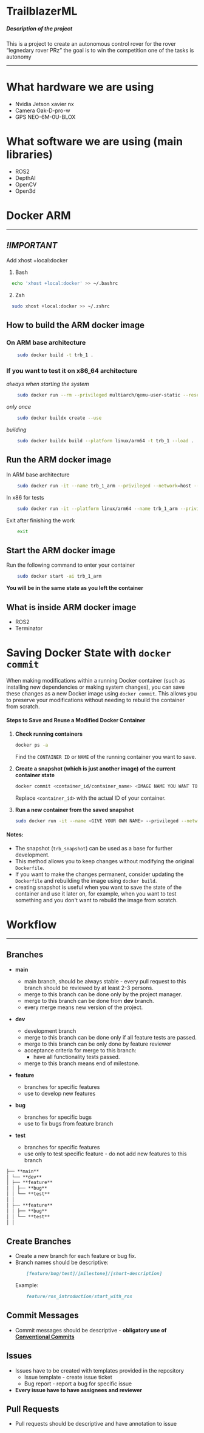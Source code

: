 # TrailblazerML
##### Description of the project
This is a project to create an autonomous control rover for the rover “legnedary rover PRz” the goal is to win the
competition one of the tasks is autonomy

---

# What hardware we are using

- Nvidia Jetson xavier nx
- Camera Oak-D-pro-w
- GPS NEO-6M-0U-BLOX

# What software we are using (main libraries)

- ROS2
- DepthAI
- OpenCV
- Open3d

# Docker ARM

---

## _!IMPORTANT_

Add xhost +local:docker 

1. Bash
```bash
  echo 'xhost +local:docker' >> ~/.bashrc
```
2. Zsh
```bash
  sudo xhost +local:docker >> ~/.zshrc
```


## How to build the ARM docker image

### On ARM base architecture
```bash
    sudo docker build -t trb_1 .
```

### If you want to test it on x86_64 architecture

*always when starting the system*
```bash
    sudo docker run --rm --privileged multiarch/qemu-user-static --reset -p yes
```

*only once*
``` bash
    sudo docker buildx create --use
```

*building*
```bash
    sudo docker buildx build --platform linux/arm64 -t trb_1 --load .
```

## Run the ARM docker image

In ARM base architecture
```bash
    sudo docker run -it --name trb_1_arm --privileged --network=host --ipc=host -v /dev:/dev trb_1
```

In x86 for tests
```bash
    sudo docker run -it --platform linux/arm64 --name trb_1_arm --privileged --network=host --ipc=host -e DISPLAY=$DISPLAY -e WAYLAND_DISPLAY=$WAYLAND_DISPLAY -v /tmp/.X11-unix:/tmp/.X11-unix  -v /run/user/$(id -u)/wayland-0:/run/user/$(id -u)/wayland-0 -v /dev:/dev trb_1
```

Exit after finishing the work
```bash
    exit
```

## Start the ARM docker image

Run the following command to enter your container
```bash
    sudo docker start -ai trb_1_arm
```
**You will be in the same state as you left the container**

## What is inside ARM docker image

- ROS2
- Terminator

# Saving Docker State with `docker commit`

When making modifications within a running Docker container (such as installing new dependencies or making system
changes), you can save these changes as a new Docker image using `docker commit`. This allows you to preserve your
modifications without needing to rebuild the container from scratch.

#### **Steps to Save and Reuse a Modified Docker Container**

1. **Check running containers**
   ```bash
   docker ps -a
   ```
   Find the `CONTAINER ID` or `NAME` of the running container you want to save.

2. **Create a snapshot (which is just another image) of the current container state**
   ```bash
   docker commit <container_id/container_name> <IMAGE NAME YOU WANT TO CREATE>
   ```
   Replace `<container_id>` with the actual ID of your container.

3. **Run a new container from the saved snapshot**
   ```bash
   sudo docker run -it --name <GIVE YOUR OWN NAME> --privileged --network=host --ipc=host --env=DISPLAY <IMAGE NAME YOU WANT TO CREATE>
   ```
#### **Notes:**

- The snapshot (`trb_snapshot`) can be used as a base for further development.
- This method allows you to keep changes without modifying the original `Dockerfile`.
- If you want to make the changes permanent, consider updating the `Dockerfile` and rebuilding the image
  using `docker build`.
- creating snapshot is useful when you want to save the state of the container and use it later on, for example, when
  you want to test something and you don't want to rebuild the image from scratch.

# Workflow

---

## Branches

- **main**
    - main branch, should be always stable - every pull request to this branch should be reviewed by at least 2-3
      persons.
    - merge to this branch can be done only by the project manager.
    - merge to this branch can be done from **dev** branch.
    - every merge means new version of the project.

- **dev**
    - development branch
    - merge to this branch can be done only if all feature tests are passed.
    - merge to this branch can be only done by feature reviewer
    - acceptance criteria for merge to this branch:
        - have all functionality tests passed.
    - merge to this branch means end of milestone.

- **feature**
    - branches for specific features
    - use to develop new features

- **bug**
    - branches for specific bugs
    - use to fix bugs from feature branch

- **test**
    - branches for specific features
    - use only to test specific feature - do not add new features to this branch

```markdown
├── **main**
│ └── **dev**
│ ├── **feature**
│ │ ├── **bug**
│ │ └── **test**          
│ │
│ ├── **feature**
│ │ ├── **bug**
│ │ └── **test**
│ │
```

## Create Branches

- Create a new branch for each feature or bug fix.
- Branch names should be descriptive:
    ```markdown
        [feature/bug/test]/[milestone]/[short-description]
    ```
  Example:
    ```markdown
        feature/ros_introduction/start_with_ros
    ```

## Commit Messages

- Commit messages should be descriptive - **obligatory use
  of [Conventional Commits](https://www.conventionalcommits.org/en/v1.0.0/)**

## Issues

- Issues have to be created with templates provided in the repository
    - Issue template - create issue ticket
    - Bug report - report a bug for specific issue
- **Every issue have to have assignees and reviewer**

## Pull Requests

- Pull requests should be descriptive and have annotation to issue

